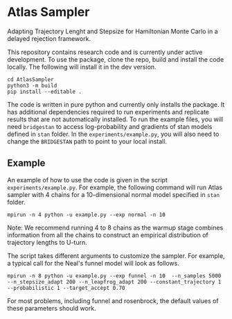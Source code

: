 # Atlas Sampler
Adapting Trajectory Lenght and Stepsize for Hamiltonian Monte Carlo in a delayed rejection framework. 

This repository contains research code and is currently under active development. 
To use the package, clone the repo, build and install the code locally.
The following will install it in the dev version.
```
cd AtlasSampler
python3 -m build
pip install --editable .
```
The code is written in pure python and currently only installs the package.
It has additional dependencies required to run experiments and replicate results that are not automatically installed.
To run the example files, you will need `bridgestan` to access log-probability and gradients of stan models defined in `stan` folder. 
In the `experiments/example.py`, you will also need to change the `BRIDGESTAN` path to point to your local install.

## Example
An example of how to use the code is given in the script `experiments/example.py`.
For example, the following command will run Atlas sampler with 4 chains for a 10-dimensional normal model specified in `stan` folder. 
```
mpirun -n 4 python -u example.py --exp normal -n 10 
```
Note: We recommend running 4 to 8 chains as the warmup stage combines information from all the chains to construct an empirical distribution of trajectory lengths to U-turn. 

The script takes different arguments to customize the sampler. For example, a typical call for the Neal's funnel model will look as follows.
```
mpirun -n 8 python -u example.py --exp funnel -n 10  --n_samples 5000 --n_stepsize_adapt 200 --n_leapfrog_adapt 200 --constant_trajectory 1  --probabilistic 1 --target_accept 0.70
```
For most problems, including funnel and rosenbrock, the default values of these parameters should work.

